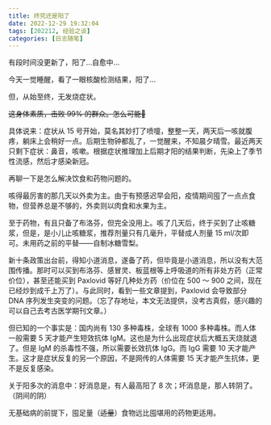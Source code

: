 ```yaml
---
title: 终究还是阳了
date: 2022-12-29 19:32:04
tags: [202212, 经验之谈]
categories: [日志随笔]
---
```


有段时间没更新了，阳了...自愈中...

<!-- more -->

今天一觉睡醒，看了一眼核酸检测结果，阳了...

但，从始至终，无发烧症状。

~~这身体素质，击败 99% 的群众。怎么可能🌚~~

具体说来：症状从 15 号开始，莫名其妙打了喷嚏，整整一天，两天后一咳就腹疼，躺床上会稍好一点。后期生物钟都乱了，一觉醒来，不知晨夕晴雪。最近两天只剩下症状：鼻音，咳嗽。根据症状推理加上后期才阳的结果判断，先染上了季节性流感，然后才感染新冠。

再聊一下是怎么解决饮食和药物问题的。

咳得最厉害的那几天以外卖为主。由于有预感迟早会阳，疫情期间囤了一点点食物，但营养总是不够的，外卖则以肉食和水果为主。

至于药物，有且只备了布洛芬，但完全没用上。咳了几天后，终于买到了止咳糖浆，但是，是小儿止咳糖浆，推荐剂量只有几毫升，平替成人剂量 15 ml/次即可。未用药之前的平替——自制冰糖雪梨。

新十条政策出台前，得知小道消息，遂备了药，但毕竟是小道消息，所以没有大范围传播。那时可以买到布洛芬、感冒灵、板蓝根等上呼吸道的所有非处方药（正常价位），甚至还能买到 Paxlovid 等好几种处方药（价位在 500 ～ 900 之间，现在已经炒到成千上万了）。与此同时，看到一些文章提到，Paxlovid 会导致部分 DNA 序列发生突变的问题。（忘了存地址，本文无法提供，没考古真假，感兴趣的可以自己去考古医学期刊文章。）

但已知的一个事实是：国内尚有 130 多种毒株，全球有 1000 多种毒株。而人体一般需要 5 天才能产生短效抗体 IgM。这也是为什么出现症状后大概五天烧就退了。但是 IgM 的杀毒性不强，所以需要长效抗体 IgG。而 IgG 需要 10 天才能产生。这才是症状反复的另一个原因，不是网传的人体需要 15 天才能产生抗体，更不是反复感染。

关于阳多次的消息中：好消息是，有人最高阳了 8 次；坏消息是，那人转阴了。（阴间的阴）

无基础病的前提下，囤足量（~~适量~~）食物远比囤堪用的药物更适用。
